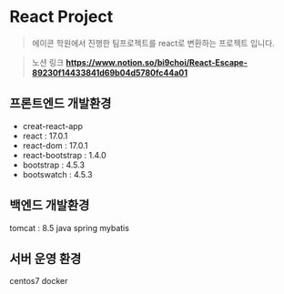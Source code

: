 # React Project
> 에이콘 학원에서 진행한 팀프로젝트를 react로 변환하는 프로젝트 입니다.


> 노션 링크
**https://www.notion.so/bi9choi/React-Escape-89230f14433841d69b04d5780fc44a01**

## 프론트엔드 개발환경
- creat-react-app
- react : 17.0.1
- react-dom : 17.0.1
- react-bootstrap : 1.4.0
- bootstrap : 4.5.3
- bootswatch : 4.5.3
## 백엔드 개발환경
tomcat : 8.5
java
spring
mybatis
## 서버 운영 환경
centos7
docker
